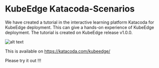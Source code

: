 # KubeEdge Katacoda-Scenarios

We have created a tutorial in the interactive learning platform Katacoda for KubeEdge deployment. This can give a hands-on experience of KubeEdge deployment. The tutorial is created on KubeEdge release v1.0.0.

![alt text](/Images/KatacodaTutorial.png) 


This is available on <https://katacoda.com/kubeedge/>

Please try it out !!!